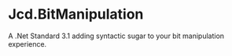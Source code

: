 # Jcd.BitManipulation
A .Net Standard 3.1 adding syntactic sugar to your bit manipulation experience. 
